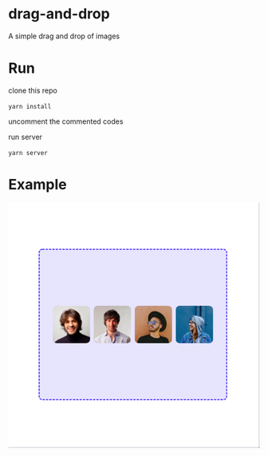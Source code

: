 # drag-and-drop
A simple drag and drop of images


# Run
clone this repo

`yarn install`

uncomment the commented codes

run server

`yarn server`


# Example

![Example](./.github/example.png)

